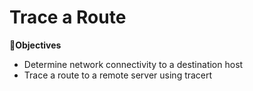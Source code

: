 # Trace a Route

🔎<b>Objectives</b>

- Determine network connectivity to a destination host
- Trace a route to a remote server using tracert
